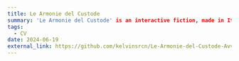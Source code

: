 ```yaml
---
title: Le Armonie del Custode
summary: 'Le Armonie del Custode' is an interactive fiction, made in Italian, using Java. 
tags:
  - CV
date: 2024-06-19
external_link: https://github.com/kelvinsrcn/Le-Armonie-del-Custode-Avventura-Mista
---
```

